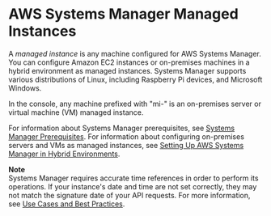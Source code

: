 # AWS Systems Manager Managed Instances<a name="managed_instances"></a>

A *managed instance* is any machine configured for AWS Systems Manager\. You can configure Amazon EC2 instances or on\-premises machines in a hybrid environment as managed instances\. Systems Manager supports various distributions of Linux, including Raspberry Pi devices, and Microsoft Windows\.

In the console, any machine prefixed with "mi\-" is an on\-premises server or virtual machine \(VM\) managed instance\.

For information about Systems Manager prerequisites, see [Systems Manager Prerequisites](systems-manager-prereqs.md)\. For information about configuring on\-premises servers and VMs as managed instances, see [Setting Up AWS Systems Manager in Hybrid Environments](systems-manager-managedinstances.md)\.

**Note**  
Systems Manager requires accurate time references in order to perform its operations\. If your instance's date and time are not set correctly, they may not match the signature date of your API requests\. For more information, see [Use Cases and Best Practices](systems-manager-best-practices.md)\.